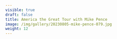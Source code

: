 ```yaml
---
visible: true
draft: false
title: America the Great Tour with Mike Pence
image: /img/gallery/20230805-mike-pence-079.jpg
weight: 12
---
```

